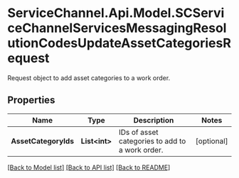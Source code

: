 # ServiceChannel.Api.Model.SCServiceChannelServicesMessagingResolutionCodesUpdateAssetCategoriesRequest
Request object to add asset categories to a work order.

## Properties

Name | Type | Description | Notes
------------ | ------------- | ------------- | -------------
**AssetCategoryIds** | **List&lt;int&gt;** | IDs of asset categories to add to a work order. | [optional] 

[[Back to Model list]](../README.md#documentation-for-models) [[Back to API list]](../README.md#documentation-for-api-endpoints) [[Back to README]](../README.md)

